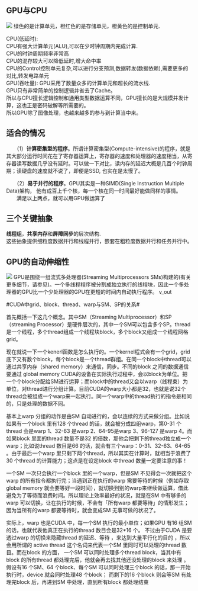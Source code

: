 ## GPU与CPU ##  
<img src=https://docs.nvidia.com/cuda/cuda-c-programming-guide/graphics/gpu-devotes-more-transistors-to-data-processing.png />    
绿色的是计算单元，橙红色的是存储单元，橙黄色的是控制单元.      
       
CPU(低延时):  
CPU有强大计算单元(ALU),可以在少时钟周期内完成计算.  
CPU的时钟周期频率非常高  
CPU的混存较大可以降低延时,增大命中率  
CPU的Control控制单元复杂,可以进行分支预测,数据转发(数据依赖),需要更多的对比,转发电路单元  
GPU(吞吐量):
GPU采用了数量众多的计算单元和超长的流水线.  
GPU只有非常简单的控制逻辑并省去了Cache。  
所以与CPU擅长逻辑控制和通用类型数据运算不同，GPU擅长的是大规模并发计算，这也正是密码破解等所需要的。    
所以GPU除了图像处理，也越来越多的参与到计算当中来。
## 适合的情况 ##  
　　（1）**计算密集型的程序**。所谓计算密集型(Compute-intensive)的程序，就是其大部分运行时间花在了寄存器运算上，寄存器的速度和处理器的速度相当，从寄存器读写数据几乎没有延时。可以做一下对比，读内存的延迟大概是几百个时钟周期；读硬盘的速度就不说了，即便是SSD, 也实在是太慢了。  

　　（2）**易于并行的程序**。GPU其实是一种SIMD(Single Instruction Multiple Data)架构， 他有成百上千个核，每一个核在同一时间最好能做同样的事情。  
　　满足以上两点，就可以用GPU做运算了  
## 三个关键抽象 ##  
**线程组**，**共享内存**和**屏障同步**的层次结构.  
这些抽象提供细粒度数据并行和线程并行，嵌套在粗粒度数据并行和任务并行中。  

## GPU的自动伸缩性 ##  
<img src= https://docs.nvidia.com/cuda/cuda-c-programming-guide/graphics/automatic-scalability.png/>  
GPU是围绕一组流式多处理器(Streaming Multiprocessors SMs)构建的(有关更多细节，请参见<a text=硬件实现 src= https://docs.nvidia.com/cuda/cuda-c-programming-guide/index.html#hardware-implementation/>)。一个多线程程序被分割成独立执行的线程块，因此一个多处理器的GPU比一个少处理器的GPU在更短的时间内自动执行程序。
v_out


#CUDA中grid、block、thread、warp与SM、SP的关系#

首先概括一下这几个概念。其中SM（Streaming Multiprocessor）和SP（streaming Processor）是硬件层次的，其中一个SM可以包含多个SP。thread是一个线程，多个thread组成一个线程块block，多个block又组成一个线程网格grid。

现在就说一下一个kenerl函数是怎么执行的。一个kernel程式会有一个grid，grid底下又有数个block，每个block是一个thread群组。在同一个block中thread可以通过共享内存（shared memory）来通信，同步。不同的block 之间的数据通信要通过 global memory
CUDA的设备在实际执行过程中，会以block为单位。把一个个block分配给SM进行运算；而block中的thread又会以warp（线程束）为单位，对thread进行分组计算。目前CUDA的warp大小都是32，也就是说32个thread会被组成一个warp来一起执行。同一个warp中的thread执行的指令是相同的，只是处理的数据不同。

基本上warp 分组的动作是由SM 自动进行的，会以连续的方式来做分组。比如说如果有一个block 里有128 个thread 的话，就会被分成四组warp，第0-31 个thread 会是warp 1、32-63 是warp 2、64-95是warp 3、96-127 是warp 4。而如果block 里面的thread 数量不是32 的倍数，那他会把剩下的thread独立成一个warp；比如说thread 数目是66 的话，就会有三个warp：0-31、32-63、64-65 。由于最后一个warp 里只剩下两个thread，所以其实在计算时，就相当于浪费了30 个thread 的计算能力；这点是在设定block 中thread 数量一定要注意的事！

一个SM 一次只会执行一个block 里的一个warp，但是SM 不见得会一次就把这个warp 的所有指令都执行完；当遇到正在执行的warp 需要等待的时候（例如存取global memory 就会要等好一段时间），就切换到别的warp来继续做运算，借此避免为了等待而浪费时间。所以理论上效率最好的状况，就是在SM 中有够多的warp 可以切换，让在执行的时候，不会有「所有warp 都要等待」的情形发生；因为当所有的warp 都要等待时，就会变成SM 无事可做的状况了。

实际上，warp 也是CUDA 中，每一个SM 执行的最小单位；如果GPU 有16 组SM 的话，也就代表他真正在执行的thread 数目会是32*16 个。 不过由于CUDA 是要透过warp 的切换来隐藏thread 的延迟、等待 ，来达到大量平行化的目的 ，所以会用所谓的 active thread 这个名词来代表一个SM 里同时可以处理的thread 数目。而在block 的方面， 一个SM 可以同时处理多个thread block，当其中有block 的所有thread 都处理完后，他就会再去找其他还没处理的block 来处理 。假设有16 个SM、64 个block、每个SM 可以同时处理三个block 的话，那一开始执行时，device 就会同时处理48 个block； 而剩下的16 个block 则会等SM 有处理完block 后，再进到SM 中处理，直到所有block 都处理结束

